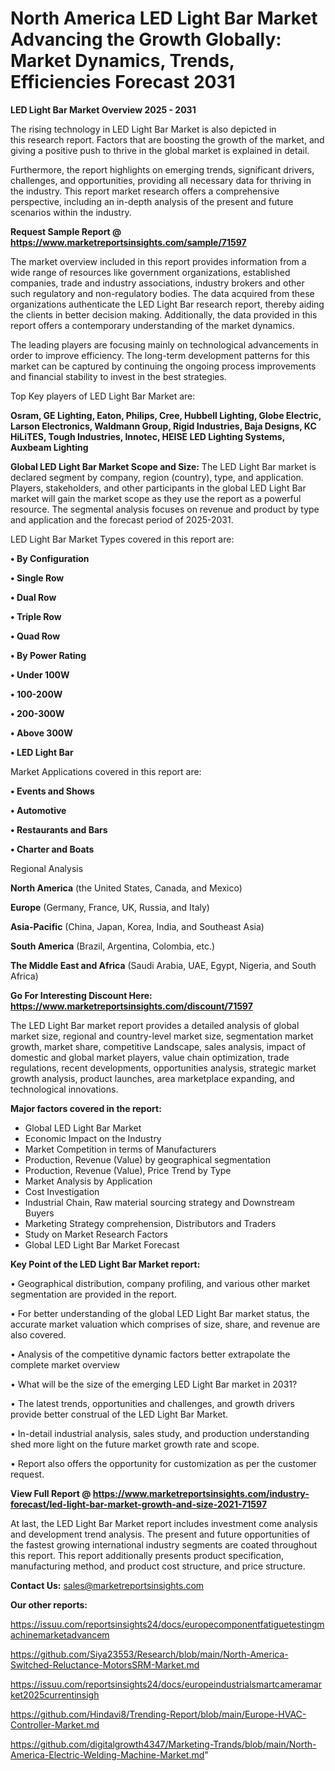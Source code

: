 # North America LED Light Bar Market Advancing the Growth Globally: Market Dynamics, Trends, Efficiencies Forecast 2031

<Strong> LED Light Bar Market Overview 2025 - 2031</strong>

The rising technology in LED Light Bar Market is also depicted in this research report. Factors that are boosting the growth of the market, and giving a positive push to thrive in the global market is explained in detail.

Furthermore, the report highlights on emerging trends, significant drivers, challenges, and opportunities, providing all necessary data for thriving in the industry. This report market research offers a comprehensive perspective, including an in-depth analysis of the present and future scenarios within the industry.

<strong>Request Sample Report @ <a href=https://www.marketreportsinsights.com/sample/71597>https://www.marketreportsinsights.com/sample/71597</a></strong>

The market overview included in this report provides information from a wide range of resources like government organizations, established companies, trade and industry associations, industry brokers and other such regulatory and non-regulatory bodies. The data acquired from these organizations authenticate the LED Light Bar research report, thereby aiding the clients in better decision making. Additionally, the data provided in this report offers a contemporary understanding of the market dynamics.

The leading players are focusing mainly on technological advancements in order to improve efficiency. The long-term development patterns for this market can be captured by continuing the ongoing process improvements and financial stability to invest in the best strategies.

Top Key players of LED Light Bar Market are:

<strong>Osram, GE Lighting, Eaton, Philips, Cree, Hubbell Lighting, Globe Electric, Larson Electronics, Waldmann Group, Rigid Industries, Baja Designs, KC HiLiTES, Tough Industries, Innotec, HEISE LED Lighting Systems, Auxbeam Lighting</strong>

<strong><b>Global LED Light Bar Market Scope and Size:</b></strong>
The LED Light Bar market is declared segment by company, region (country), type, and application. Players, stakeholders, and other participants in the global LED Light Bar market will gain the market scope as they use the report as a powerful resource. The segmental analysis focuses on revenue and product by type and application and the forecast period of 2025-2031.

LED Light Bar Market Types covered in this report are:

<strong>• By Configuration

• Single Row

• Dual Row

• Triple Row

• Quad Row

• By Power Rating

• Under 100W

• 100-200W

• 200-300W

• Above 300W

• LED Light Bar</strong>

Market Applications covered in this report are:

<strong>• Events and Shows

• Automotive

• Restaurants and Bars

• Charter and Boats</strong> 

Regional Analysis

<strong>North America</strong> (the United States, Canada, and Mexico)

<strong>Europe</strong> (Germany, France, UK, Russia, and Italy)

<strong>Asia-Pacific</strong> (China, Japan, Korea, India, and Southeast Asia)

<strong>South America</strong> (Brazil, Argentina, Colombia, etc.)

<strong>The Middle East and Africa</strong> (Saudi Arabia, UAE, Egypt, Nigeria, and South Africa)

<strong>Go For Interesting Discount Here: <a href=https://www.marketreportsinsights.com/discount/71597>https://www.marketreportsinsights.com/discount/71597</a></strong>

The LED Light Bar market report provides a detailed analysis of global market size, regional and country-level market size, segmentation market growth, market share, competitive Landscape, sales analysis, impact of domestic and global market players, value chain optimization, trade regulations, recent developments, opportunities analysis, strategic market growth analysis, product launches, area marketplace expanding, and technological innovations.

<strong><b>Major factors covered in the report:</b></strong>
<ul>
  <li>Global LED Light Bar Market </li>
  <li>Economic Impact on the Industry</li>
  <li>Market Competition in terms of Manufacturers</li>
  <li>Production, Revenue (Value) by geographical segmentation</li>
  <li>Production, Revenue (Value), Price Trend by Type</li>
  <li>Market Analysis by Application</li>
  <li>Cost Investigation</li>
  <li>Industrial Chain, Raw material sourcing strategy and Downstream Buyers</li>
  <li>Marketing Strategy comprehension, Distributors and Traders</li>
  <li>Study on Market Research Factors</li>
  <li>Global LED Light Bar Market Forecast</li>
</ul>

<strong><b>Key Point of the LED Light Bar Market report:</b></strong>

• Geographical distribution, company profiling, and various other market segmentation are provided in the report.

• For better understanding of the global LED Light Bar market status, the accurate market valuation which comprises of size, share, and revenue are also covered.

• Analysis of the competitive dynamic factors better extrapolate the complete market overview

• What will be the size of the emerging LED Light Bar market in 2031?

• The latest trends, opportunities and challenges, and growth drivers provide better construal of the LED Light Bar Market.

• In-detail industrial analysis, sales study, and production understanding shed more light on the future market growth rate and scope.

• Report also offers the opportunity for customization as per the customer request.

<strong><b>View Full Report @ <a href=https://www.marketreportsinsights.com/industry-forecast/led-light-bar-market-growth-and-size-2021-71597>https://www.marketreportsinsights.com/industry-forecast/led-light-bar-market-growth-and-size-2021-71597</a></b></strong>


At last, the LED Light Bar Market report includes investment come analysis and development trend analysis. The present and future opportunities of the fastest growing international industry segments are coated throughout this report. This report additionally presents product specification, manufacturing method, and product cost structure, and price structure.

<strong>Contact Us:</strong>
sales@marketreportsinsights.com

<strong>Our other reports:</strong>

<a href=https://issuu.com/reportsinsights24/docs/europecomponentfatiguetestingmachinemarketadvancem>https://issuu.com/reportsinsights24/docs/europecomponentfatiguetestingmachinemarketadvancem</a>

<a href=https://github.com/Siya23553/Research/blob/main/North-America-Switched-Reluctance-MotorsSRM-Market.md>https://github.com/Siya23553/Research/blob/main/North-America-Switched-Reluctance-MotorsSRM-Market.md</a>

<a href=https://issuu.com/reportsinsights24/docs/europeindustrialsmartcameramarket2025currentinsigh>https://issuu.com/reportsinsights24/docs/europeindustrialsmartcameramarket2025currentinsigh</a>

<a href=https://github.com/Hindavi8/Trending-Report/blob/main/Europe-HVAC-Controller-Market.md>https://github.com/Hindavi8/Trending-Report/blob/main/Europe-HVAC-Controller-Market.md</a>

<a href=https://github.com/digitalgrowth4347/Marketing-Trands/blob/main/North-America-Electric-Welding-Machine-Market.md>https://github.com/digitalgrowth4347/Marketing-Trands/blob/main/North-America-Electric-Welding-Machine-Market.md</a>"
